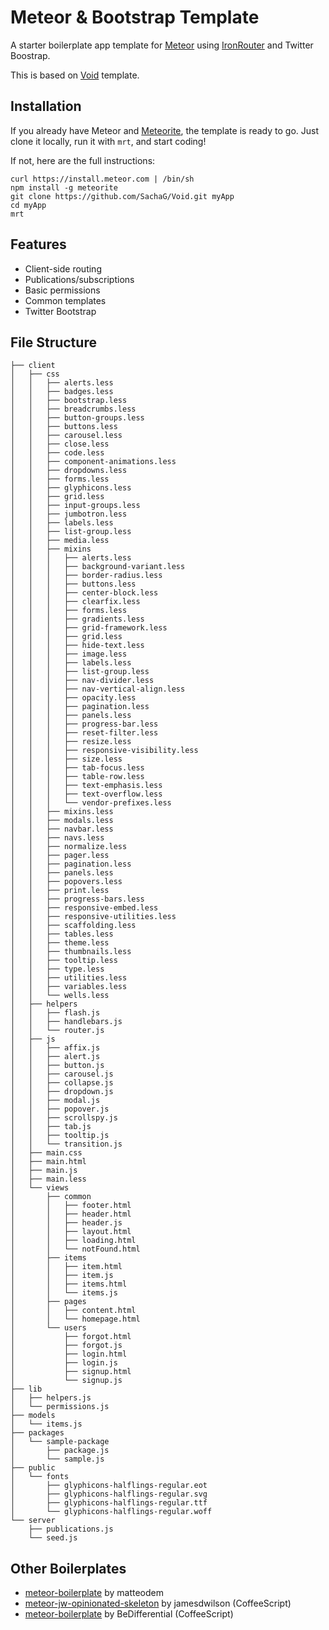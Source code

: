 # Meteor &amp; Bootstrap Template

A starter boilerplate app template for [Meteor](http://meteor.com) using [IronRouter](https://github.com/EventedMind/iron-router) and Twitter Boostrap.

This is based on [Void](https://github.com/SachaG/Void) template.

## Installation

If you already have Meteor and [Meteorite](https://github.com/oortcloud/meteorite/), the template is ready to go. Just clone it locally, run it with `mrt`, and start coding!

If not, here are the full instructions:

```
curl https://install.meteor.com | /bin/sh
npm install -g meteorite
git clone https://github.com/SachaG/Void.git myApp
cd myApp
mrt
```

## Features

- Client-side routing
- Publications/subscriptions
- Basic permissions
- Common templates
- Twitter Bootstrap

## File Structure


```
├── client
│   ├── css
│   │   ├── alerts.less
│   │   ├── badges.less
│   │   ├── bootstrap.less
│   │   ├── breadcrumbs.less
│   │   ├── button-groups.less
│   │   ├── buttons.less
│   │   ├── carousel.less
│   │   ├── close.less
│   │   ├── code.less
│   │   ├── component-animations.less
│   │   ├── dropdowns.less
│   │   ├── forms.less
│   │   ├── glyphicons.less
│   │   ├── grid.less
│   │   ├── input-groups.less
│   │   ├── jumbotron.less
│   │   ├── labels.less
│   │   ├── list-group.less
│   │   ├── media.less
│   │   ├── mixins
│   │   │   ├── alerts.less
│   │   │   ├── background-variant.less
│   │   │   ├── border-radius.less
│   │   │   ├── buttons.less
│   │   │   ├── center-block.less
│   │   │   ├── clearfix.less
│   │   │   ├── forms.less
│   │   │   ├── gradients.less
│   │   │   ├── grid-framework.less
│   │   │   ├── grid.less
│   │   │   ├── hide-text.less
│   │   │   ├── image.less
│   │   │   ├── labels.less
│   │   │   ├── list-group.less
│   │   │   ├── nav-divider.less
│   │   │   ├── nav-vertical-align.less
│   │   │   ├── opacity.less
│   │   │   ├── pagination.less
│   │   │   ├── panels.less
│   │   │   ├── progress-bar.less
│   │   │   ├── reset-filter.less
│   │   │   ├── resize.less
│   │   │   ├── responsive-visibility.less
│   │   │   ├── size.less
│   │   │   ├── tab-focus.less
│   │   │   ├── table-row.less
│   │   │   ├── text-emphasis.less
│   │   │   ├── text-overflow.less
│   │   │   └── vendor-prefixes.less
│   │   ├── mixins.less
│   │   ├── modals.less
│   │   ├── navbar.less
│   │   ├── navs.less
│   │   ├── normalize.less
│   │   ├── pager.less
│   │   ├── pagination.less
│   │   ├── panels.less
│   │   ├── popovers.less
│   │   ├── print.less
│   │   ├── progress-bars.less
│   │   ├── responsive-embed.less
│   │   ├── responsive-utilities.less
│   │   ├── scaffolding.less
│   │   ├── tables.less
│   │   ├── theme.less
│   │   ├── thumbnails.less
│   │   ├── tooltip.less
│   │   ├── type.less
│   │   ├── utilities.less
│   │   ├── variables.less
│   │   └── wells.less
│   ├── helpers
│   │   ├── flash.js
│   │   ├── handlebars.js
│   │   └── router.js
│   ├── js
│   │   ├── affix.js
│   │   ├── alert.js
│   │   ├── button.js
│   │   ├── carousel.js
│   │   ├── collapse.js
│   │   ├── dropdown.js
│   │   ├── modal.js
│   │   ├── popover.js
│   │   ├── scrollspy.js
│   │   ├── tab.js
│   │   ├── tooltip.js
│   │   └── transition.js
│   ├── main.css
│   ├── main.html
│   ├── main.js
│   ├── main.less
│   └── views
│       ├── common
│       │   ├── footer.html
│       │   ├── header.html
│       │   ├── header.js
│       │   ├── layout.html
│       │   ├── loading.html
│       │   └── notFound.html
│       ├── items
│       │   ├── item.html
│       │   ├── item.js
│       │   ├── items.html
│       │   └── items.js
│       ├── pages
│       │   ├── content.html
│       │   └── homepage.html
│       └── users
│           ├── forgot.html
│           ├── forgot.js
│           ├── login.html
│           ├── login.js
│           ├── signup.html
│           └── signup.js
├── lib
│   ├── helpers.js
│   └── permissions.js
├── models
│   └── items.js
├── packages
│   └── sample-package
│       ├── package.js
│       └── sample.js
├── public
│   └── fonts
│       ├── glyphicons-halflings-regular.eot
│       ├── glyphicons-halflings-regular.svg
│       ├── glyphicons-halflings-regular.ttf
│       └── glyphicons-halflings-regular.woff
└── server
    ├── publications.js
    └── seed.js
```


## Other Boilerplates

- [meteor-boilerplate](https://github.com/matteodem/meteor-boilerplate) by matteodem
- [meteor-jw-opinionated-skeleton](https://github.com/jamesdwilson/meteor-jw-opinionated-skeleton) by jamesdwilson (CoffeeScript)
- [meteor-boilerplate](https://github.com/BeDifferential/meteor-boilerplate) by BeDifferential (CoffeeScript)
